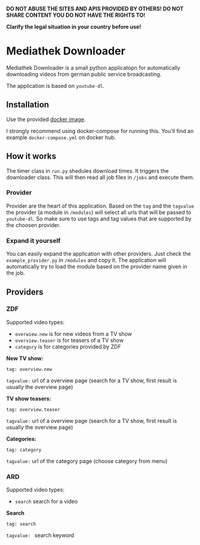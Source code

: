 **DO NOT ABUSE THE SITES AND APIS PROVIDED BY OTHERS! DO NOT SHARE CONTENT YOU DO NOT HAVE THE RIGHTS TO!**

**Clarify the legal situation in your country before use!**

# Mediathek Downloader

Mediathek Downloader is a small python applicatopn for automatically downloading videos from german public service broadcasting. 

The application is based on `youtube-dl`.

## Installation

Use the provided [docker image](https://hub.docker.com/repository/docker/cubicrootxyz/mediathek-downloader).

I strongly recommend using docker-compose for running this. You'll find an example `docker-compose.yml` on docker hub.

## How it works

The timer class in `run.py` shedules download times. It triggers the downloader class. This will then read all job files in `/jobs` and execute them. 

### Provider

Provider are the heart of this application. Based on the `tag` and the `tagvalue` the provider (a module in `/modules`) will select all urls that will be passed to `youtube-dl`. So make sure to use tags and tag values that are supported by the choosen provider. 

### Expand it yourself

You can easily expand the application with other providers. Just check the `example_provider.py` in `/modules` and copy it. The application will automatically try to load the module based on the provider name given in the job.

## Providers

### ZDF

Supported video types:
* `overwiew.new` is for new videos from a TV show
* `overview.teaser` is for teasers of a TV show
* `category` is for categories provided by ZDF

**New TV show:**

`tag: overview.new`

`tagvalue:` url of a overview page (search for a TV show, first result is usually the overview page)

**TV show teasers:**

`tag: overview.teaser`

`tagvalue:` url of a overview page (search for a TV show, first result is usually the overview page)

**Categories:**

`tag: category`

`tagvalue:` url of the category page (choose category from menu)

### ARD

Supported video types:
* `search` search for a video

**Search**

`tag: search`

`tagvalue: ` search keyword


